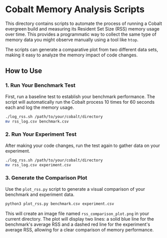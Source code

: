 # Cobalt Memory Analysis Scripts

This directory contains scripts to automate the process of running a Cobalt evergreen build and measuring its Resident Set Size (RSS) memory usage over time. This provides a programmatic way to collect the same type of memory data you might observe manually using a tool like `htop`.

The scripts can generate a comparative plot from two different data sets, making it easy to analyze the memory impact of code changes.

## How to Use

### 1. Run Your Benchmark Test

First, run a baseline test to establish your benchmark performance. The script will automatically run the Cobalt process 10 times for 60 seconds each and log the memory usage.

```bash
./log_rss.sh /path/to/your/cobalt/directory
mv rss_log.csv benchmark.csv
```

### 2. Run Your Experiment Test

After making your code changes, run the test again to gather data on your experiment.

```bash
./log_rss.sh /path/to/your/cobalt/directory
mv rss_log.csv experiment.csv
```

### 3. Generate the Comparison Plot

Use the `plot_rss.py` script to generate a visual comparison of your benchmark and experiment data.

```bash
python3 plot_rss.py benchmark.csv experiment.csv
```

This will create an image file named `rss_comparison_plot.png` in your current directory. The plot will display two lines: a solid blue line for the benchmark's average RSS and a dashed red line for the experiment's average RSS, allowing for a clear comparison of memory performance.
